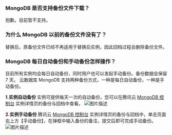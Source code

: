 ###  MongoDB 是否支持备份文件下载？
抱歉。目前暂不支持。

### 为什么 MongoDB 以前的备份文件没有了？
替换后，原备份文件已经不再适用于替换后实例，因此回档过程会删除备份文件。

### MongoDB 每日自动备份和手动备份怎样操作？
目前所有实例均会每日自动备份，同时用户也可以发起手动备份。备份数据会保留 7 天。
云数据库 MongoDB 支持两种备份方式，一种是每日自动备份，一种是手动备份。

**1.实例自动备份**
实例可提供每天一次的自动备份，您可以在腾讯云 [MongoDB 控制台](https://console.cloud.tencent.com/mongodb) 实例详情页的备份与回档中查看。
![图片描述](//bot1024-1253841380.file.myqcloud.com/211727d09c4a11e7b604525400a3183e.png)

**2.实例手动备份**
腾讯云 [MongoDB 控制台](https://console.cloud.tencent.com/mongodb) 实例详情页的备份与回档中，单击页面右上方【手动备份】，在弹框中输入备份的备注，提交后即可完成手动备份。
![图片描述](//bot1024-1253841380.file.myqcloud.com/35feb6ae9c4a11e7afd8525400a3183e.png)
